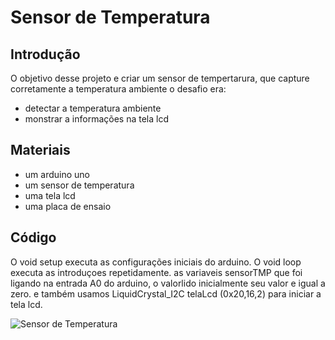 # Sensor de Temperatura

## Introdução

 O objetivo desse projeto e criar um sensor de tempertarura, que capture corretamente a temperatura ambiente
 o desafio era:

 - detectar a temperatura ambiente
 - monstrar a informações na tela lcd

## Materiais 

- um arduino uno
- um sensor de temperatura
- uma tela lcd
- uma placa de ensaio

## Código

O void setup executa as configurações iniciais do arduino.
O void loop executa as introduçoes repetidamente. 
as variaveis sensorTMP que foi ligando na entrada A0 do arduino, o valorlido inicialmente seu valor e igual a zero.
e também usamos LiquidCrystal_I2C telaLcd (0x20,16,2) para iniciar a tela lcd.

![Sensor de Temperatura](sensordetemperatura.png)

